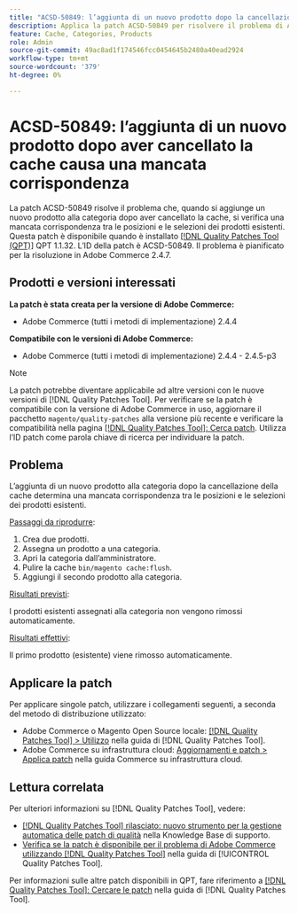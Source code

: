 ```yaml
---
title: "ACSD-50849: l’aggiunta di un nuovo prodotto dopo la cancellazione della cache causa una mancata corrispondenza"
description: Applica la patch ACSD-50849 per risolvere il problema di Adobe Commerce, in cui l’aggiunta di un nuovo prodotto alla categoria dopo la cancellazione della cache determina una mancata corrispondenza tra le posizioni e le selezioni dei prodotti esistenti.
feature: Cache, Categories, Products
role: Admin
source-git-commit: 49ac8ad1f174546fcc0454645b2480a40ead2924
workflow-type: tm+mt
source-wordcount: '379'
ht-degree: 0%

---
```


# ACSD-50849: l’aggiunta di un nuovo prodotto dopo aver cancellato la cache causa una mancata corrispondenza

La patch ACSD-50849 risolve il problema che, quando si aggiunge un nuovo prodotto alla categoria dopo aver cancellato la cache, si verifica una mancata corrispondenza tra le posizioni e le selezioni dei prodotti esistenti. Questa patch è disponibile quando è installato [[!DNL Quality Patches Tool (QPT)]](https://experienceleague.adobe.com/en/docs/commerce-knowledge-base/kb/announcements/commerce-announcements/magento-quality-patches-released-new-tool-to-self-serve-quality-patches) QPT 1.1.32. L’ID della patch è ACSD-50849. Il problema è pianificato per la risoluzione in Adobe Commerce 2.4.7.

## Prodotti e versioni interessati

**La patch è stata creata per la versione di Adobe Commerce:**

* Adobe Commerce (tutti i metodi di implementazione) 2.4.4

**Compatibile con le versioni di Adobe Commerce:**

* Adobe Commerce (tutti i metodi di implementazione) 2.4.4 - 2.4.5-p3

>[!NOTE]
>
>La patch potrebbe diventare applicabile ad altre versioni con le nuove versioni di [!DNL Quality Patches Tool]. Per verificare se la patch è compatibile con la versione di Adobe Commerce in uso, aggiornare il pacchetto `magento/quality-patches` alla versione più recente e verificare la compatibilità nella pagina [[!DNL Quality Patches Tool]: Cerca patch](https://experienceleague.adobe.com/tools/commerce-quality-patches/index.html). Utilizza l’ID patch come parola chiave di ricerca per individuare la patch.

## Problema

L’aggiunta di un nuovo prodotto alla categoria dopo la cancellazione della cache determina una mancata corrispondenza tra le posizioni e le selezioni dei prodotti esistenti.

<u>Passaggi da riprodurre</u>:

1. Crea due prodotti.
1. Assegna un prodotto a una categoria.
1. Apri la categoria dall’amministratore.
1. Pulire la cache `bin/magento cache:flush`.
1. Aggiungi il secondo prodotto alla categoria.

<u>Risultati previsti</u>:

I prodotti esistenti assegnati alla categoria non vengono rimossi automaticamente.

<u>Risultati effettivi</u>:

Il primo prodotto (esistente) viene rimosso automaticamente.

## Applicare la patch

Per applicare singole patch, utilizzare i collegamenti seguenti, a seconda del metodo di distribuzione utilizzato:

* Adobe Commerce o Magento Open Source locale: [[!DNL Quality Patches Tool] > Utilizzo](https://experienceleague.adobe.com/docs/commerce-operations/tools/quality-patches-tool/usage.html) nella guida di [!DNL Quality Patches Tool].
* Adobe Commerce su infrastruttura cloud: [Aggiornamenti e patch > Applica patch](https://experienceleague.adobe.com/docs/commerce-cloud-service/user-guide/develop/upgrade/apply-patches.html) nella guida Commerce su infrastruttura cloud.

## Lettura correlata

Per ulteriori informazioni su [!DNL Quality Patches Tool], vedere:

* [[!DNL Quality Patches Tool] rilasciato: nuovo strumento per la gestione automatica delle patch di qualità](https://experienceleague.adobe.com/en/docs/commerce-knowledge-base/kb/announcements/commerce-announcements/magento-quality-patches-released-new-tool-to-self-serve-quality-patches) nella Knowledge Base di supporto.
* [Verifica se la patch è disponibile per il problema di Adobe Commerce utilizzando  [!DNL Quality Patches Tool]](/help/tools/quality-patches-tool/patches-available-in-qpt/check-patch-for-magento-issue-with-magento-quality-patches.md) nella guida di [!UICONTROL Quality Patches Tool].


Per informazioni sulle altre patch disponibili in QPT, fare riferimento a [[!DNL Quality Patches Tool]: Cercare le patch](https://experienceleague.adobe.com/tools/commerce-quality-patches/index.html) nella guida di [!DNL Quality Patches Tool].
